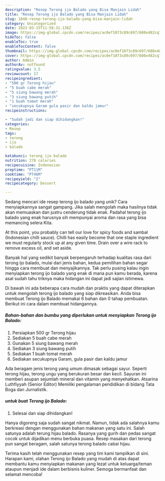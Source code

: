 ```yaml
---
description: "Resep Terong ijo Balado yang Bisa Manjain Lidah"
title: "Resep Terong ijo Balado yang Bisa Manjain Lidah"
slug: 1848-resep-terong-ijo-balado-yang-bisa-manjain-lidah
category: Uncategorized
date: 2022-03-15T11:58:31.136Z
image: https://img-global.cpcdn.com/recipes/ac0ef1073c89c697/680x482cq70/terong-ijo-balado-foto-resep-utama.jpg
hideToc: false
enableToc: true
enableTocContent: false
thumbnail: https://img-global.cpcdn.com/recipes/ac0ef1073c89c697/680x482cq70/terong-ijo-balado-foto-resep-utama.jpg
cover: https://img-global.cpcdn.com/recipes/ac0ef1073c89c697/680x482cq70/terong-ijo-balado-foto-resep-utama.jpg
author: Admin
authorAv: notfound
ratingvalue: 3.5
reviewcount: 17
recipeingredient:
- "500 gr Terong hijau"
- "5 buah cabe merah"
- "5 siung bawang merah"
- "3 siung bawang putih"
- "1 buah tomat merah"
- "secukupnya Garam gula pasir dan kaldu jamur"
recipeinstructions:

- "Sudah jadi dan siap dihidangkan!"
categories:
- Resep
tags:
- terong
- ijo
- balado

katakunci: terong ijo balado 
nutrition: 278 calories
recipecuisine: Indonesian
preptime: "PT11M"
cooktime: "PT46M"
recipeyield: "2"
recipecategory: Dessert

---
```





Sedang mencari ide resep terong ijo balado yang unik? Cara menyiapkannya sangat gampang. Jika salah mengolah maka hasilnya tidak akan memuaskan dan justru cenderung tidak enak. Padahal terong ijo balado yang enak harusnya sih mempunyai aroma dan rasa yang bisa memancing selera Kita.





At this point, you probably can tell our love for spicy foods and sambal (Indonesian chilli sauce). Chilli has easily become that one staple ingredient we must regularly stock up at any given time. Drain over a wire rack to remove excess oil, and set aside.

Banyak hal yang sedikit banyak berpengaruh terhadap kualitas rasa dari terong ijo balado, mulai dari jenis bahan, kedua pemilihan bahan segar hingga cara membuat dan menyajikannya. Tak perlu pusing kalau ingin menyiapkan terong ijo balado yang enak di mana pun kamu berada, karena asal sudah tahu triknya maka hidangan ini dapat jadi sajian istimewa.






Di bawah ini ada beberapa cara mudah dan praktis yang dapat diterapkan untuk mengolah terong ijo balado yang siap dikreasikan. Anda bisa membuat Terong ijo Balado memakai 6 bahan dan 0 tahap pembuatan. Berikut ini cara dalam membuat hidangannya.

<!--inarticleads1-->

##### Bahan-bahan dan bumbu yang diperlukan untuk menyiapkan Terong ijo Balado:

1. Persiapkan 500 gr Terong hijau
1. Sediakan 5 buah cabe merah
1. Gunakan 5 siung bawang merah
1. Sediakan 3 siung bawang putih
1. Sediakan 1 buah tomat merah
1. Sediakan secukupnya Garam, gula pasir dan kaldu jamur


Ada beragam jenis terong yang umum dimasak sebagai sayur. Seperti terong hijau, terong ungu yang berukuran besar dan kecil. Sayuran ini memberi asupan sejumlah mineral dan vitamin yang menyehatkan. Atsarina Luthfiyyah (Senior Editor) Memiliki pengalaman pendidikan di bidang Tata Boga dan Jurnalistik. 

<!--inarticleads2-->

#####  untuk buat Terong ijo Balado:


1. Selesai dan siap dihidangkan!

Hanya digoreng saja sudah sangat nikmat. Namun, tidak ada salahnya kamu berkreasi dengan menggunakan bahan makanan yang satu ini. Salah satunya adalah terung hijau balado. Rasanya yang gurih dan pedas sangat cocok untuk dijadikan menu berbuka puasa. Resep masakan dari terong pun sangat beragam, salah satunya terong balado cabai hijau. 

Terima kasih telah menggunakan resep yang tim kami tampilkan di sini. Harapan kami, olahan Terong ijo Balado yang mudah di atas dapat membantu kamu menyiapkan makanan yang lezat untuk keluarga/teman ataupun menjadi ide dalam berbisnis kuliner. Semoga bermanfaat dan selamat mencoba!
